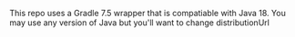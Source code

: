 
This repo uses a Gradle 7.5 wrapper that is compatiable with Java 18. You may use any version of Java but you'll want to  change distributionUrl